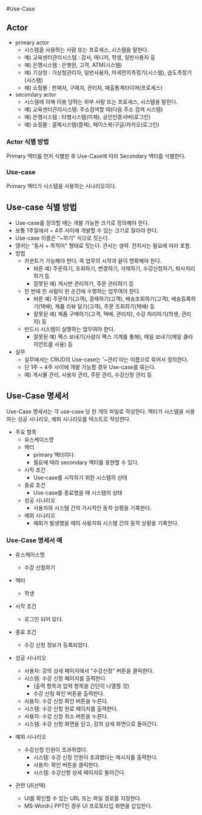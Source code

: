 #Use-Case

## Actor
- primary actor
    - 시스템을 사용하는 사람 또는 프로세스, 시스템을 말한다.
    - 예) 교육센터관리시스템 : 강사, 매니저, 학생, 일반사용자 등
    - 예) 은행시스템 : 은행원, 고객, ATM(시스템)
    - 예) 기상청 : 기상청관리자, 일반사용자, 미세먼지측정기(시스템), 습도측정기(시스템)
    - 예) 쇼핑몰 : 판매자, 구매자, 관리자, 매출통계타이머(프로세스)
- secondary actor
    - 시스템에 의해 이용 당하는 외부 사람 또는 프로세스, 시스템을 말한다.
    - 예) 교육센터관리시스템: 주소검색할 때(다음 주소 검색 시스템)
    - 예) 은행시스템 : 타행시스템(이체), 공인인증서버(로그인)
    - 예) 쇼핑몰 : 결제시스템(결제), 페이스북/구글/카카오(로그인)

### Actor 식별 방법
Primary 액터를 먼저 식별한 후 Use-Case에 따라 Secondary 액터를 식별한다.

### Use-case
Primary 액터가 시스템을 사용하는 시나리오이다.

## Use-case 식별 방법
- Use-case를 정의할 때는 개발 가능한 크기로 정의해야 한다.
- 보통 1주일에서 ~ 4주 사이에 개발할 수 있는 크기로 잘라야 한다.
- Use-case 이름은 "~하기" 식으로 짓는다.
- 영어는 "동사 + 목적어" 형태로 짓는다. 관사는 생략. 전치사는 필요에 따라 포함.
- 방법
    - 카운트가 가능해야 한다. 즉 업무의 시작과 끝이 명확해야 한다.
        - 바른 예) 주문하기, 조회하기, 변경하기, 삭제하기, 수강신청하기, 퇴사처리하기 등
        - 잘못된 예) 게시판 관리하기, 주문 관리하기 등
    - 한 번에 한 사람이 한 순간에 수행하는 업무여야 한다.
        - 바른 예) 주문하기(고객), 결제하기(고객), 배송조회하기(고객), 배송등록하기(택배), 제품 리뷰 달기(고객), 주문 조회하기(택배) 등
        - 잘못된 예) 제품 구매하기(고객, 택배, 관리자), 수강 처리하기(학생, 관리자) 등
    - 반드시 시스템이 실행하는 업무여야 한다.
        - 잘못된 예) 팩스 보내기(사람이 팩스 기계를 통해), 메일 보내기(메일 클라이언트를 사용) 등
- 실무
    - 실무에서는 CRUD의 Use-case는 '~관리'라는 이름으로 묶어서 정의한다.
    - 단 1주 ~ 4주 사이에 개발 가능할 경우 Use-case를 묶는다.
    - 예) 게시물 관리, 사용자 관리, 주문 관리, 수강신청 관리 등

## Use-Case 명세서
Use-Case 명세서는 각 use-case 당 한 개의 파일로 작성한다.
액터가 시스템을 사용하는 성공 시나리오, 예외 시나리오를 텍스트로 작성한다.
- 주요 항목
    - 유스케이스명
    - 액터
        - primary 액터이다.
        - 필요에 따라 secondary 액터를 표현할 수 있다.
    - 시작 조건
        - Use-case를 시작하기 위한 시스템의 상태
    - 종료 조건
        - Use-case를 종료했을 때 시스템의 상태
    - 성공 시나리오
        - 사용자와 시스템 간의 가시적인 동작 상황을 기록한다.
    - 예외 시나리오
        - 예외가 발생했을 때의 사용자와 시스템 간의 동작 상황을 기록한다.

### Use-Case 명세서 예
- 유스케이스명
    - 수강 신청하기
- 액터
    - 학생
- 시작 조건
    - 로그인 되어 있다.
- 종료 조건
    - 수강 신청 정보가 등록되었다.
- 성공 시나리오
    - 사용자: 강의 상세 페이지에서 "수강신청" 버튼을 클릭한다.
    - 시스템: 수강 신청 페이지를 출력한다.
        - (출력 항목과 입력 항목을 간단히 나열할 것)
        - 수강 신청 확인 버튼을 출력한다.
    - 사용자: 수강 신청 확인 버튼을 누른다.
    - 시스템: 수강 신청 완료 페이지를 출력한다.
    - 사용자: 수강 신청 취소 버튼을 누른다.
    - 시스템: 수강 신청 화면을 닫고, 강의 상세 화면으로 돌아간다.
- 예외 시나리오
    - 수강신청 인원이 초과하였다.
        - 시스템: 수강 신청 인원이 초과했다는 메시지를 출력한다.
        - 사용자: 확인 버튼을 클릭한다.
        - 시스템: 수강신청 상세 페이지로 돌아간다.

- 관련 UI(선택)
    - UI를 확인할 수 있는 URL 또는 파일 경로를 지정한다.
    - MS-Word나 PPT인 경우 UI 프로토타입 화면을 삽입한다.

